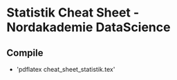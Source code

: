# Statistik Cheat Sheet - Nordakademie DataScience

## Compile

- 'pdflatex cheat_sheet_statistik.tex'

